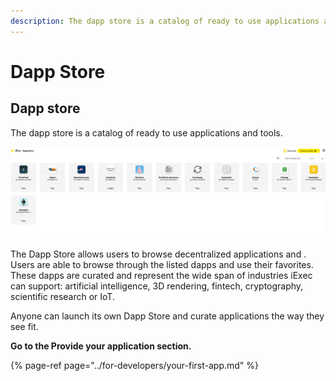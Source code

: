 ```yaml
---
description: The dapp store is a catalog of ready to use applications and tools.
---
```


# Dapp Store

## Dapp store

The dapp store is a catalog of ready to use applications and tools.

![Dapp Store iExec](../.gitbook/assets/dappstore.png)

The Dapp Store allows users to browse decentralized applications and . Users are able to browse through the listed dapps and use their favorites. These dapps are curated and represent the wide span of industries iExec can support: artificial intelligence, 3D rendering, fintech, cryptography, scientific research or IoT.

Anyone can launch its own Dapp Store and curate applications the way they see fit.

**Go to the Provide your application section.**

{% page-ref page="../for-developers/your-first-app.md" %}

